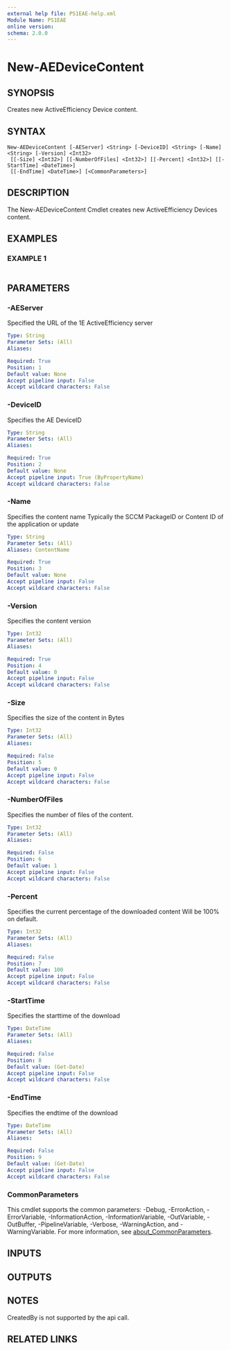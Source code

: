 ```yaml
---
external help file: PS1EAE-help.xml
Module Name: PS1EAE
online version:
schema: 2.0.0
---
```


# New-AEDeviceContent

## SYNOPSIS
Creates new ActiveEfficiency Device content.

## SYNTAX

```
New-AEDeviceContent [-AEServer] <String> [-DeviceID] <String> [-Name] <String> [-Version] <Int32>
 [[-Size] <Int32>] [[-NumberOfFiles] <Int32>] [[-Percent] <Int32>] [[-StartTime] <DateTime>]
 [[-EndTime] <DateTime>] [<CommonParameters>]
```

## DESCRIPTION
The New-AEDeviceContent Cmdlet creates new ActiveEfficiency Devices content.

## EXAMPLES

### EXAMPLE 1
```

```

## PARAMETERS

### -AEServer
Specified the URL of the 1E ActiveEfficiency server

```yaml
Type: String
Parameter Sets: (All)
Aliases:

Required: True
Position: 1
Default value: None
Accept pipeline input: False
Accept wildcard characters: False
```

### -DeviceID
Specifies the AE DeviceID

```yaml
Type: String
Parameter Sets: (All)
Aliases:

Required: True
Position: 2
Default value: None
Accept pipeline input: True (ByPropertyName)
Accept wildcard characters: False
```

### -Name
Specifies the content name
Typically the SCCM PackageID or Content ID of the application or update

```yaml
Type: String
Parameter Sets: (All)
Aliases: ContentName

Required: True
Position: 3
Default value: None
Accept pipeline input: False
Accept wildcard characters: False
```

### -Version
Specifies the content version

```yaml
Type: Int32
Parameter Sets: (All)
Aliases:

Required: True
Position: 4
Default value: 0
Accept pipeline input: False
Accept wildcard characters: False
```

### -Size
Specifies the size of the content in Bytes

```yaml
Type: Int32
Parameter Sets: (All)
Aliases:

Required: False
Position: 5
Default value: 0
Accept pipeline input: False
Accept wildcard characters: False
```

### -NumberOfFiles
Specifies the number of files of the content.

```yaml
Type: Int32
Parameter Sets: (All)
Aliases:

Required: False
Position: 6
Default value: 1
Accept pipeline input: False
Accept wildcard characters: False
```

### -Percent
Specifies the current percentage of the downloaded content
Will be 100% on default.

```yaml
Type: Int32
Parameter Sets: (All)
Aliases:

Required: False
Position: 7
Default value: 100
Accept pipeline input: False
Accept wildcard characters: False
```

### -StartTime
Specifies the starttime of the download

```yaml
Type: DateTime
Parameter Sets: (All)
Aliases:

Required: False
Position: 8
Default value: (Get-Date)
Accept pipeline input: False
Accept wildcard characters: False
```

### -EndTime
Specifies the endtime of the download

```yaml
Type: DateTime
Parameter Sets: (All)
Aliases:

Required: False
Position: 9
Default value: (Get-Date)
Accept pipeline input: False
Accept wildcard characters: False
```

### CommonParameters
This cmdlet supports the common parameters: -Debug, -ErrorAction, -ErrorVariable, -InformationAction, -InformationVariable, -OutVariable, -OutBuffer, -PipelineVariable, -Verbose, -WarningAction, and -WarningVariable. For more information, see [about_CommonParameters](http://go.microsoft.com/fwlink/?LinkID=113216).

## INPUTS

## OUTPUTS

## NOTES
CreatedBy is not supported by the api call.

## RELATED LINKS
